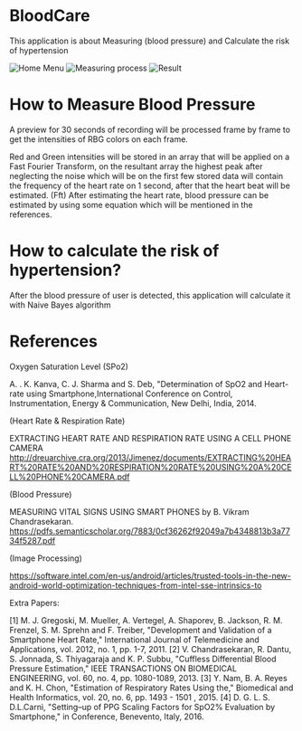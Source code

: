 # BloodCare
This application is about Measuring (blood pressure) and Calculate the risk of hypertension

![Home Menu](https://i.ibb.co/nfJ44T5/Screenshot-20190212-130622-Blood-Care.jpg)
![Measuring process](https://i.ibb.co/2Z1PG8t/Screenshot-20190212-130632-Blood-Care.jpg)
![Result](https://i.ibb.co/PQPstP4/Screenshot-20190212-130730-Blood-Care.jpg)
# How to Measure Blood Pressure
A preview for 30 seconds of recording will be processed frame by frame to get the intensities of RBG colors on each frame.

Red and Green intensities will be stored in an array that will be applied on a Fast Fourier Transform, on the resultant array the highest peak after neglecting the noise which will be on the first few stored data will contain the frequency of the heart rate on 1 second, after that the heart beat will be estimated. (Fft)
After estimating the heart rate, blood pressure can be estimated by using some equation which will be mentioned in the references.

# How to calculate the risk of hypertension?
After the blood pressure of user is detected, this application will calculate it with Naive Bayes algorithm

# References 
Oxygen Saturation Level (SPo2)

A. . K. Kanva, C. J. Sharma and S. Deb, "Determination of SpO2 and Heart-rate using Smartphone,International Conference on Control, Instrumentation, Energy & Communication, New Delhi, India, 2014.

(Heart Rate & Respiration Rate)

EXTRACTING HEART RATE AND RESPIRATION RATE USING A CELL PHONE CAMERA http://dreuarchive.cra.org/2013/Jimenez/documents/EXTRACTING%20HEART%20RATE%20AND%20RESPIRATION%20RATE%20USING%20A%20CELL%20PHONE%20CAMERA.pdf

(Blood Pressure)

MEASURING VITAL SIGNS USING SMART PHONES by B. Vikram Chandrasekaran. https://pdfs.semanticscholar.org/7883/0cf36262f92049a7b4348813b3a7734f5287.pdf

(Image Processing)

https://software.intel.com/en-us/android/articles/trusted-tools-in-the-new-android-world-optimization-techniques-from-intel-sse-intrinsics-to

Extra Papers:

[1] M. J. Gregoski, M. Mueller, A. Vertegel, A. Shaporev, B. Jackson, R. M. Frenzel, S. M. Sprehn and F. Treiber, "Development and Validation of a Smartphone Heart Rate," International Journal of Telemedicine and Applications, vol. 2012, no. 1, pp. 1-7, 2011.
[2] V. Chandrasekaran, R. Dantu, S. Jonnada, S. Thiyagaraja and K. P. Subbu, "Cuffless Differential Blood Pressure Estimation," IEEE TRANSACTIONS ON BIOMEDICAL ENGINEERING, vol. 60, no. 4, pp. 1080-1089, 2013.
[3] Y. Nam, B. A. Reyes and K. H. Chon, "Estimation of Respiratory Rates Using the," Biomedical and Health Informatics, vol. 20, no. 6, pp. 1493 - 1501 , 2015.
[4] D. G. L. S. D.L.Carnì, "Setting–up of PPG Scaling Factors for SpO2% Evaluation by Smartphone," in Conference, Benevento, Italy, 2016.
